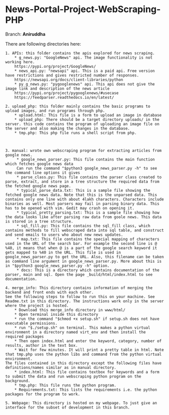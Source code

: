 # News-Portal-Project-WebScraping-PHP
Branch: **Aniruddha**

There are following directories here:  
  	
  	1. APIs: this folder contains the apis explored for news scraping.
		* g_news.py: "GoogleNews" api. The image functionality is not working here.
		https://pypi.org/project/GoogleNews/
		* news_api.py: "newsapi" api. This is a paid api. Free version have restrictions and gives restricted number of responses.
		https://newsapi.org/docs/client-libraries/python
		* py_g_news.py: "pygooglenews" api. This api does not give the image link and description of the news article
		https://pypi.org/project/pygooglenews/#usecase
		https://feedparser.readthedocs.io/en/latest/

	2. upload_php: this folder mainly contains the basic programs to upload images, and run programs through php.
		* upload.html: This file is a form to upload an image in database
		* upload_php: There should be a target directory uploads/ in the server. this code contains the program of uploading an image file on the server and also making the changes in the database.
		* tmp.php: This php file runs a shell script from php.
	
	
		
	3. manual: wrote own webscraping program for extracting articles from google news.
		 * google_news_parser.py: This file contains the main function which fetches google news data
		 Can run the command "$python3 google_news_parser.py -h" to see the command line options it gives
		 * parse_class.py: This file contains the parser class created to parse, extract, and store in a tree structure the required data from the fetched google news page.
		 * typical_parse_data.txt: This is a sample file showing the fetched google news data. Note that this is the unparsed data. This contains only one line with about 4lakh characters. Characters include binaries as well. Most parsers may fail in parsing binary data. This has to be opened with vim. Gedit may crash on opening it.
		 * typical_pretty_parsing.txt: This is a sample file showing how the data looks like after parsing raw data from goole news. This data is stored in a tree structure.
		 * sql_fill.py: This file contains the sql_fill class, which contains methods to fill webscraped data into sql table, and construct and send emails to users who about new news updates.
		 * map.txt: This file contains the special mapping of characters used in the URL of the search bar. For example the second line is @ %40, it means that when @ is a part of the google search keyword it gets mapped to %40 in the URL. This file is used in google_news_parser.py to get the URL. Also, this filename can be taken as command line argument in google_news_parser.py. More about this is in "$python3 google_news_parser.py -h" option.
		 * docs: This is a directory which contains documentation of the parser, main and sql. Open the page _build/html/index.html to see documentation.
	
	4. merge_info: This directory contains information of merging the backend and front ends with each other.
	See the following steps to follow to run this on your machine. See Readme.txt in this directory. The instructions work only in the server where the project is hosted.
		* Download this merge_info directory in www/html/
		* Open terminal inside this directory
		* run the command "$chmod +x setup.sh" if setup.sh does not have executable permissions.
		* run "$./setup.sh" on terminal. This makes a python virtual environment in a directory named virt_env and then install the required packages
		* Then open index.html and enter the keyword, category, number of results, author in the text box.
		* Wait for few minutes. It will print a pretty table in html. Note that tmp.php uses the python libs and command from the python virtual environment.
	The files contained in this directory except the following files have definitions/names similar as in manual directory.
		* index.html: This file contains textbox for keywords and a form to submit the data and run webscraping python program on the background.
		* tmp.php: This file runs the python program.
		* Requirements.txt: This lists the requirements i.e. the python packages for the program to work.

	5. Webpage: This directory is hosted on my webpage. To just give an interface for the subset of development in this branch.
